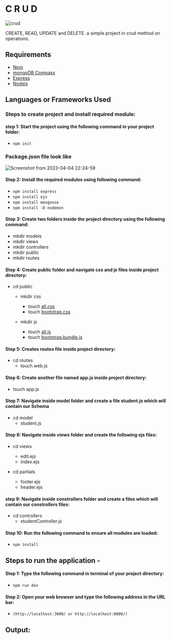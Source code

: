 # C R U D

![crud](https://user-images.githubusercontent.com/128680209/229861490-4d03630f-ef0e-4463-a618-308266cd0e1b.png)

 CREATE, READ, UPDATE and DELETE. a simple project in crud method on operations.

## Requirements
+ [Npm](https://www.npmjs.com/package/download)
+ [mongoDB Compass](https://www.mongodb.com/try/download/shell)
+ [Express](https://expressjs.com/)
+ [Nodejs](https://nodejs.org/en/download)


## Languages or Frameworks Used
### Steps to create project and install required module:

#### step 1: Start the project using the following command in your project folder:

+ `npm init`

### Package.json file look like

![Screenshot from 2023-04-04 22-24-59](https://user-images.githubusercontent.com/128680209/229863193-8225570b-8c60-4eb8-82c2-3de9462d3552.png)

#### Step 2: Install the required modules using following command:

+ `npm install express`
+ `npm install ejs`
+ `npm install mongoose`
+ `npm install -D nodemon`

#### Step 3: Create two folders inside the project directory using the following command:

+ mkdir models
+ mkdir views
+ mkdir controllers
+ mkdir public
+ mkdir routes


#### Step 4: Create public folder and navigate css and js files inside project directory:

+ cd public
  + mkdir css
    + touch [all.css](https://fontawesome.com/download)
    + touch [bootstrap.css](https://getbootstrap.com/docs/5.3/getting-started/download)
    
  + mkdir js
    + touch [all.js](https://fontawesome.com/download)
    + touch [bootstrap.bundle.js](https://getbootstrap.com/docs/5.3/getting-started/download)
    

#### Step 5: Creates routes file inside project directory:

+ cd routes
  + touch web.js

#### Step 6: Create another file named app.js inside project directory:

+ touch app.js

#### Step 7: Navigate inside model folder and create a file student.js which will contain our Schema

+ cd model
    + student.js

#### Step 8: Navigate inside views folder and create the following ejs files:

+ cd  views
  + edit.ejs 
  + index.ejs
  
+ cd partials
  + footer.ejs
  + header.ejs
  
#### step 9: Navigate inside constrollers folder and create a files which will contain our constrollers files:

+ cd controllers
  + studentController.js
  
#### Step 10: Run the following command to ensure all modules are loaded:

+ `npm install`
  
##  Steps to run the application -
#### Step 1: Type the following command in terminal of your project directory:

+ `npm run dev`

#### Step 2: Open your web browser and type the following address in the URL bar:

+ `(http://localhost:3000/ or http://localhost:8000/)`


##  Output:

